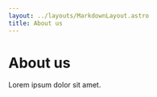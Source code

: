 ```yaml
---
layout: ../layouts/MarkdownLayout.astro
title: About us
---
```


# About us

Lorem ipsum dolor sit amet.

